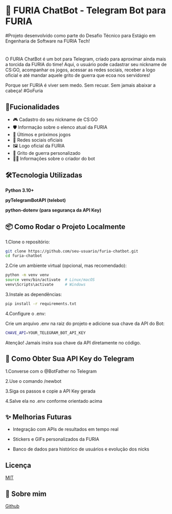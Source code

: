 
# 🐆 FURIA ChatBot - Telegram Bot para FURIA

#Projeto desenvolvido como parte do Desafio Técnico para Estágio em Engenharia de Software na FURIA Tech!
#

O FURIA ChatBot é um bot para Telegram, criado para aproximar ainda mais a torcida da FURIA do time!
Aqui, o usuário pode cadastrar seu nickname de CS:GO, acompanhar os jogos, acessar as redes sociais, receber a logo oficial e até mandar aquele grito de guerra que ecoa nos servidores!

Porque ser FURIA é viver sem medo. Sem recuar. Sem jamais abaixar a cabeça! #GoFuria


## 🚀Fucionalidades

- 🎮 Cadastro do seu nickname de CS:GO
- 🛡️ Informação sobre o elenco atual da FURIA
- 📅 Últimos e próximos jogos
- 📲 Redes sociais oficiais
- 🖼️ Logo oficial da FURIA
- 📢 Grito de guerra personalizado
- 👨‍💻 Informações sobre o criador do bot


## 🛠️Tecnologia Utilizadas

**Python 3.10+**

**pyTelegramBotAPI (telebot)**

**python-dotenv (para segurança da API Key)**

## 📦 Como Rodar o Projeto Localmente


1.Clone o repositório:
```bash
git clone https://github.com/seu-usuario/furia-chatbot.git
cd furia-chatbot
```
2.Crie um ambiente virtual (opcional, mas recomendado):
```bash
python -m venv venv
source venv/bin/activate  # Linux/macOS
venv\Scripts\activate     # Windows
```

3.Instale as dependências:

```bash
pip install -r requirements.txt
```
4.Configure o .env:

Crie um arquivo .env na raiz do projeto e adicione sua chave da API do Bot:
```bash
CHAVE_API=YOUR_TELEGRAM_BOT_API_KEY
```

Atenção! Jamais insira sua chave da API diretamente no código.

## 📜 Como Obter Sua API Key do Telegram

1.Converse com o @BotFather no Telegram

2.Use o comando /newbot

3.Siga os passos e copie a API Key gerada

4.Salve ela no .env conforme orientado acima

## ✨ Melhorias Futuras

- Integração com APIs de resultados em tempo real

- Stickers e GIFs personalizados da FURIA

- Banco de dados para histórico de usuários e evolução dos nicks
## Licença

[MIT](https://choosealicense.com/licenses/mit/)


## 🚀 Sobre mim
[Github](https://github.com/tiagosts99)

